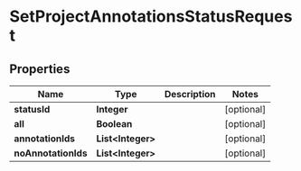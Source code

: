 

# SetProjectAnnotationsStatusRequest


## Properties

Name | Type | Description | Notes
------------ | ------------- | ------------- | -------------
**statusId** | **Integer** |  |  [optional]
**all** | **Boolean** |  |  [optional]
**annotationIds** | **List&lt;Integer&gt;** |  |  [optional]
**noAnnotationIds** | **List&lt;Integer&gt;** |  |  [optional]



